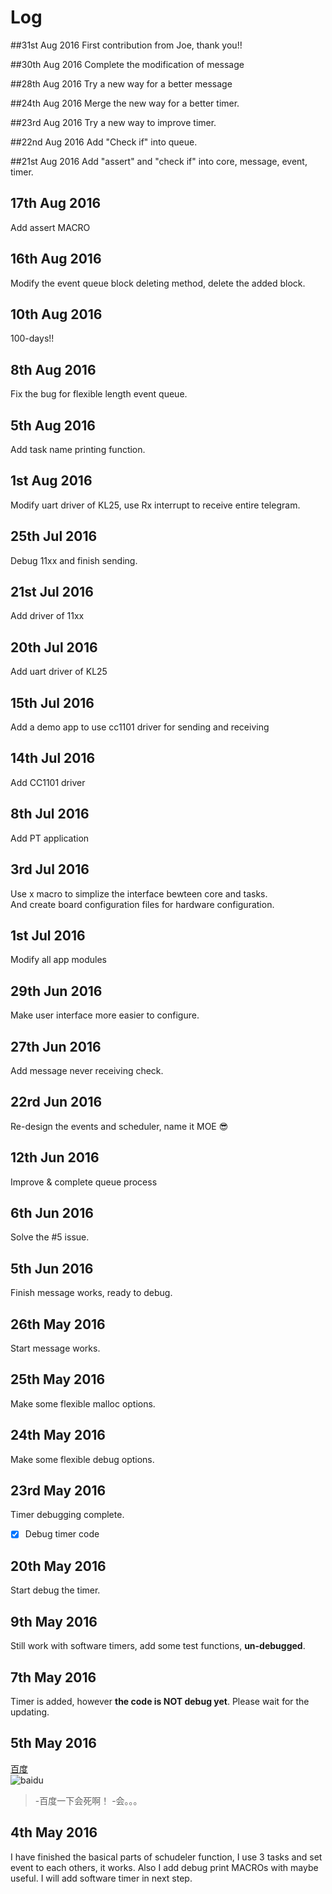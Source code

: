 # Log
##31st Aug 2016
First contribution from Joe, thank  you!!

##30th Aug 2016
Complete the modification of message

##28th Aug 2016
Try a new way for a better message

##24th Aug 2016
Merge the new way for a better timer.

##23rd Aug 2016
Try a new way to improve timer.

##22nd Aug 2016
Add "Check if" into queue.

##21st Aug 2016
Add "assert" and "check if" into core, message, event, timer.

## 17th Aug 2016
Add assert MACRO

## 16th Aug 2016
Modify the event queue block deleting method, delete the added block.

## 10th Aug 2016
100-days!!

## 8th Aug 2016
Fix the bug for flexible length event queue.

## 5th Aug 2016
Add task name printing function.

## 1st Aug 2016
Modify uart driver of KL25, use Rx interrupt to receive entire telegram.

## 25th Jul 2016
Debug 11xx and finish sending.

## 21st Jul 2016
Add driver of 11xx

## 20th Jul 2016
Add uart driver of KL25

## 15th Jul 2016
Add a demo app to use cc1101 driver for sending and receiving

## 14th Jul 2016
Add CC1101 driver

## 8th Jul 2016
Add PT application

## 3rd Jul 2016
Use x macro to simplize the interface bewteen core and tasks.   
And create board configuration files for hardware configuration.

## 1st Jul 2016
Modify all app modules

## 29th Jun 2016
Make user interface more easier to configure.

## 27th Jun 2016
Add message never receiving check.

## 22rd Jun 2016
Re-design the events and scheduler, name it MOE :sunglasses:

## 12th Jun 2016
Improve & complete queue process

## 6th Jun 2016
Solve the #5 issue. 

## 5th Jun 2016
Finish message works, ready to debug. 

## 26th May 2016
Start message works. 

## 25th May 2016
Make some flexible malloc options. 

## 24th May 2016
Make some flexible debug options.   

## 23rd May 2016
Timer debugging complete.   
- [x] Debug timer code

## 20th May 2016
Start debug the timer.

## 9th May 2016
Still work with software timers, add some test functions, **un-debugged**.

## 7th May 2016
Timer is added, however **the code is NOT debug yet**. Please wait for the updating.

## 5th May 2016
[百度](http://www.baidu.com)   
![baidu](https://ss0.bdstatic.com/5aV1bjqh_Q23odCf/static/superman/img/logo/bd_logo1_31bdc765.png)
> -百度一下会死啊！ 
> -会。。。

## 4th May 2016
I have finished the basical parts of schudeler function, I use 3 tasks and set event to each others, it works. Also I add debug print MACROs with maybe useful. I will add software timer in next step.
